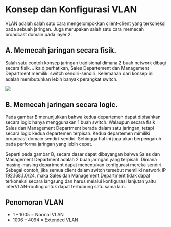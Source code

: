 # Konsep dan Konfigurasi VLAN
VLAN adalah salah satu cara mengelompokkan client-client yang terkoneksi pada sebuah jaringan. Juga merupakan salah satu cara memecah broadcast domain pada layer 2.

## A. Memecah jaringan secara fisik.
Salah satu contoh konsep jaringan tradisional dimana 2 buah network dibagi secara fisik. Jika diperhatikan, Sales Departement dan Management Department memiliki switch sendiri-sendiri. Kelemahan dari konsep ini adalah membutuhkan lebih banyak perangkat switch.

<img src="https://drive.google.com/uc?export=view&id=1oe5f2DkKZ1io3Kxww62dF9PcxS75X-Co">

## B. Memecah jaringan secara logic.
Pada gambar B menunjukkan bahwa kedua departemen dapat dipisahkan secara logic hanya menggunakan 1 buah switch. Walaupun secara fisik Sales dan Management Department berada dalam satu jaringan, tetapi secara logic kedua departemen terpisah. Kedua departemen mimiliki broadcast domain sendiri-sendiri. Sehingga hal ini juga akan berpengaruh pada performa jaringan yang lebih cepat.<br>

Seperti pada gambar B, secara dasar dapat dibayangan bahwa Sales dan Management Department adalah 2 buah jaringan yang terpisah. Dimana masing-masing department dapat menentukan konfigurasi mereka sendiri. Sebagai contoh, jika semua client dalam switch tersebut memiliki network IP 192.168.1.0/24, maka Sales dan Management Department tidak dapat terkoneksi secara langsung dan harus melalui konfigurasi lanjutan yaitu interVLAN-routing untuk dapat terhubung satu sama lain.

## Penomoran VLAN
- 1 – 1005 = Normal VLAN
- 1006 – 4094 = Extended VLAN



